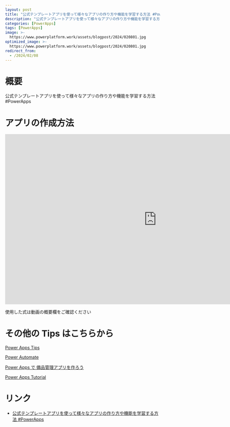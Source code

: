 ```yaml
---
layout: post
title: "公式テンプレートアプリを使って様々なアプリの作り方や機能を学習する方法 #PowerApps"
description: "公式テンプレートアプリを使って様々なアプリの作り方や機能を学習する方法 #PowerAppsを動画で分かりやすく解説"
categories: [PowerApps]
tags: [PowerApps]
image: >-
  https://www.powerplatform.work/assets/blogpost/2024/020801.jpg
optimized_image: >-
  https://www.powerplatform.work/assets/blogpost/2024/020801.jpg
redirect_from:
  - /2024/02/08
---
```



#  概要

公式テンプレートアプリを使って様々なアプリの作り方や機能を学習する方法 #PowerApps


# アプリの作成方法

<iframe width="983" height="553" src="https://www.youtube.com/embed/hiW1qfP5FwA" title="YouTube video player" frameborder="0" allow="accelerometer; autoplay; clipboard-write; encrypted-media; gyroscope; picture-in-picture" allowfullscreen></iframe>


使用した式は動画の概要欄をご確認ください


# その他の Tips はこちらから

[Power Apps Tips](https://www.youtube.com/watch?v=VrAQf3JQ7yM&list=PLVhFi1fb3DqakSLVMn22DDcySXh9jtzi- )


[Power Automate](https://www.youtube.com/watch?v=-YnJYT0ASEM&list=PLVhFi1fb3Dqbzic6GieqnLFgD3aTj-eHA)


[Power Apps で 備品管理アプリを作ろう](https://www.youtube.com/playlist?list=PLVhFi1fb3DqZM3HKb8Hea6XEL96990Fyn)


[Power Apps Tutorial](https://www.youtube.com/playlist?list=PLVhFi1fb3DqalxpL974VvAJvV4iWoSbe_)


# リンク


- [公式テンプレートアプリを使って様々なアプリの作り方や機能を学習する方法 #PowerApps](https://www.youtube.com/watch?v=hiW1qfP5FwA)

